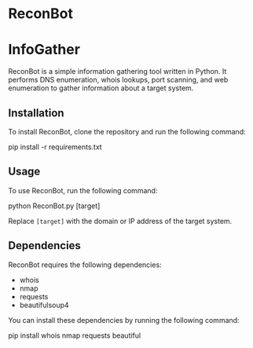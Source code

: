 # ReconBot
# InfoGather

ReconBot is a simple information gathering tool written in Python. It performs DNS enumeration, whois lookups, port scanning, and web enumeration to gather information about a target system.

## Installation

To install ReconBot, clone the repository and run the following command:

pip install -r requirements.txt

## Usage

To use ReconBot, run the following command:

python ReconBot.py [target]

Replace `[target]` with the domain or IP address of the target system.

## Dependencies

ReconBot requires the following dependencies:

* whois
* nmap
* requests
* beautifulsoup4

You can install these dependencies by running the following command:

pip install whois nmap requests beautiful
